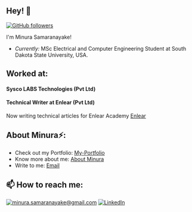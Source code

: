 
<h2>Hey! 👋</h2>

[![GitHub followers](https://img.shields.io/github/followers/laxmena.svg?style=social&label=Follow)](https://github.com/minurasam?tab=followers)

I'm Minura Samaranayake! 
- <i>Currently:</i> MSc Electrical and Computer Engineering Student at South Dakota State University, USA.


<h2>Worked at:</h2>

<h4>Sysco LABS Technologies (Pvt Ltd)</h4>
<h4>Technical Writer at Enlear (Pvt Ltd)</h4>

Now writing technical articles for Enlear Academy [Enlear](https://www.enlear.com/dashboard/articles/published)



<h2> About Minura⚡:</h2>


 
- Check out my Portfolio: [My-Portfolio](https://minurasam.github.io/)
- Know more about me: [About Minura](https://www.linkedin.com/in/minura-samaranayake-2172923a/)
- Write to me: [Email](mailto:minura.samaranayake@gmail.com)

<h2>📫 How to reach me:</h2>

<a href="mailto:minura.samaranayake@gmail.com">![minura.samaranayake@gmail.com](https://img.shields.io/badge/Gmail-D14836?style=for-the-badge&logo=gmail&logoColor=white)</a> <a href="https://www.linkedin.com/in/minura-samaranayake-2172923a/">![LinkedIn](https://img.shields.io/badge/LinkedIn-0077B5?style=for-the-badge&logo=linkedin&logoColor=white)</a>
